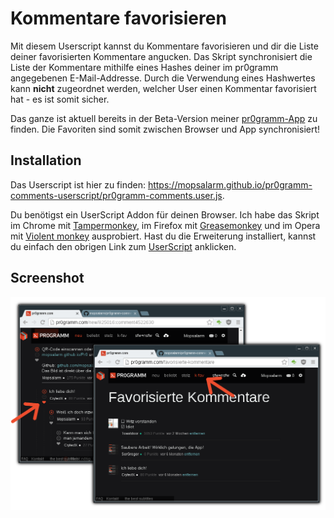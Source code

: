 # Kommentare favorisieren

Mit diesem Userscript kannst du Kommentare favorisieren und dir die Liste
deiner favorisierten Kommentare angucken. Das Skript synchronisiert die
Liste der Kommentare mithilfe eines Hashes deiner im pr0gramm angegebenen
E-Mail-Addresse. Durch die Verwendung eines Hashwertes kann **nicht** zugeordnet
werden, welcher User einen Kommentar favorisiert hat - es ist somit sicher.

Das ganze ist aktuell bereits in der Beta-Version meiner [pr0gramm-App](https://mopsalarm.github.io/Pr0) zu finden. Die Favoriten sind somit zwischen Browser und App synchronisiert!

## Installation

Das Userscript ist hier zu finden: https://mopsalarm.github.io/pr0gramm-comments-userscript/pr0gramm-comments.user.js.

Du benötigst ein UserScript Addon für deinen Browser. Ich habe das Skript im Chrome mit [Tampermonkey](https://chrome.google.com/webstore/detail/tampermonkey/dhdgffkkebhmkfjojejmpbldmpobfkfo?hl=de), im Firefox mit [Greasemonkey](https://addons.mozilla.org/en-us/firefox/addon/greasemonkey/) und im Opera mit [Violent monkey](https://addons.opera.com/en/extensions/details/violent-monkey/) ausprobiert. Hast du die Erweiterung installiert, kannst du einfach den obrigen Link zum [UserScript](https://mopsalarm.github.io/pr0gramm-comments-userscript/pr0gramm-comments.user.js) anklicken.

## Screenshot
![Screenshot](screenshot.png)

